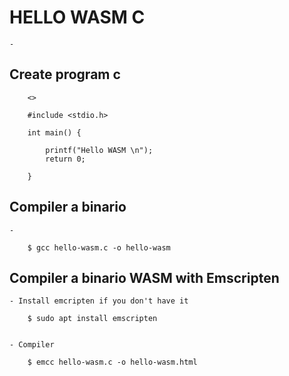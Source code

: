 
# HELLO WASM C

    - 


## Create program c

        <>

        #include <stdio.h>

        int main() {

            printf("Hello WASM \n");
            return 0;

        }


## Compiler a binario

    -

        $ gcc hello-wasm.c -o hello-wasm



## Compiler a binario WASM with Emscripten

    - Install emcripten if you don't have it
    
        $ sudo apt install emscripten

        
    - Compiler
        
        $ emcc hello-wasm.c -o hello-wasm.html